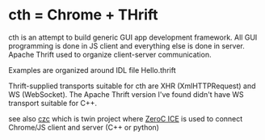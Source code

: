 # cth = Chrome + THrift

cth is an attempt to build generic GUI app development framework. All GUI programming is done in JS client and everything else is done in server. Apache Thrift used to organize client-server communication.

Examples are organized around IDL file Hello.thrift

Thrift-supplied transports suitable for cth are XHR (XmlHTTPRequest) and WS (WebSocket). The Apache Thrift version I've found didn't have WS transport suitable for C++.

see also [czc](https://github.com/philotymic/czc) which is twin project where [ZeroC ICE](https://zeroc.com/) is used to connect Chrome/JS client and server (C++ or python)
